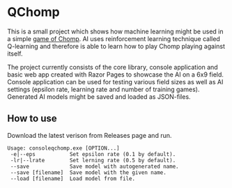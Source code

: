 # QChomp
This is a small project which shows how machine learning might be used in a simple [game of Chomp](https://en.wikipedia.org/wiki/Chomp).
AI uses reinforcement learning technique called Q-learning and therefore is able to learn how to play Chomp playing against itself.

The project currently consists of the core library, console application and basic web app created with Razor Pages to showcase the AI on a 6x9 field.
Console application can be used for testing various field sizes as well as AI settings (epsilon rate, learning rate and number of training games).
Generated AI models might be saved and loaded as JSON-files.

## How to use
Download the latest verison from Releases page and run.
```
Usage: consoleqchomp.exe [OPTION...]
 -e|--eps           Set epsilon rate (0.1 by default).
 -lr|--lrate        Set lerning rate (0.5 by default).
 --save             Save model with autogenerated name.
 --save [filename]  Save model with the given name.
 --load [filename]  Load model from file.
```